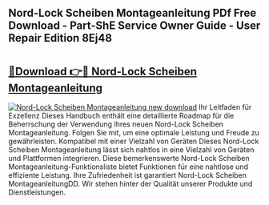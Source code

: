 ## Nord-Lock Scheiben Montageanleitung PDf Free Download - Part-ShE Service Owner Guide - User Repair Edition 8Ej48

# <h2><a href="http://df6j5w.blite.top/?on=Nord-Lock+Scheiben+Montageanleitung">🔗Download 👉🔴 Nord-Lock Scheiben Montageanleitung</a></h2>

[![Nord-Lock Scheiben Montageanleitung new download](https://i.imgur.com/lujVjoI.png)](http://df6j5w.blite.top/?on=Nord-Lock+Scheiben+Montageanleitung)
Ihr Leitfaden für Exzellenz Dieses Handbuch enthält eine detaillierte Roadmap für die Beherrschung der Verwendung Ihres neuen Nord-Lock Scheiben Montageanleitung. Folgen Sie mit, um eine optimale Leistung und Freude zu gewährleisten. Kompatibel mit einer Vielzahl von Geräten Dieses Nord-Lock Scheiben Montageanleitung lässt sich nahtlos in eine Vielzahl von Geräten und Plattformen integrieren. Diese bemerkenswerte Nord-Lock Scheiben Montageanleitung-Funktionsliste bietet Funktionen für eine nahtlose und effiziente Leistung. Ihre Zufriedenheit ist garantiert Nord-Lock Scheiben MontageanleitungDD. Wir stehen hinter der Qualität unserer Produkte und Dienstleistungen.
